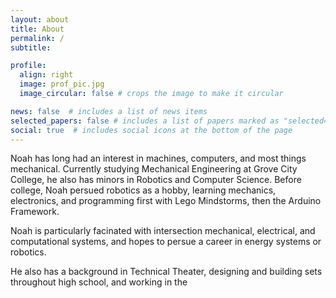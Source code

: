 ```yaml
---
layout: about
title: About
permalink: /
subtitle:

profile:
  align: right
  image: prof_pic.jpg
  image_circular: false # crops the image to make it circular

news: false  # includes a list of news items
selected_papers: false # includes a list of papers marked as "selected={true}"
social: true  # includes social icons at the bottom of the page
---
```


<tab/>Noah has long had an interest in machines, computers, and most things mechanical. Currently studying Mechanical Engineering at Grove City College, he also has minors in Robotics and Computer Science. Before college, Noah persued robotics as a hobby, learning mechanics, electronics, and programming first with Lego Mindstorms, then the Arduino Framework. 

Noah is particularly facinated with intersection mechanical, electrical, and computational systems, and hopes to persue a career in energy systems or robotics.

He also has a background in Technical Theater, designing and building sets throughout high school, and working in the 